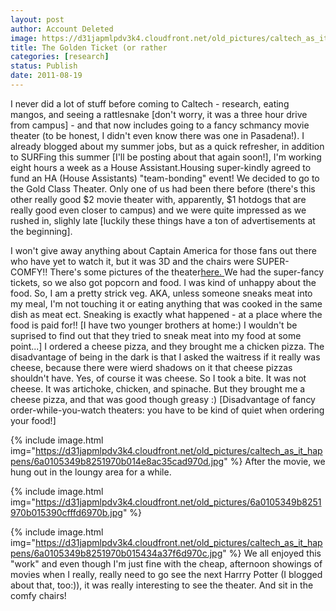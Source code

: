 ```yaml
---
layout: post
author: Account Deleted
image: https://d31japmlpdv3k4.cloudfront.net/old_pictures/caltech_as_it_happens/6a0105349b8251970b015434a3796a970c.jpg
title: The Golden Ticket (or rather
categories: [research]
status: Publish
date: 2011-08-19
---
```



I never did a lot of stuff before coming to Caltech - research, eating mangos, and seeing a rattlesnake [don't worry, it was a three hour drive from campus] - and that now includes going to a fancy schmancy movie theater (to be honest, I didn't even know there was one in Pasadena!). I already blogged about my summer jobs, but as a quick refresher, in addition to SURFing this summer [I'll be posting about that again soon!], I'm working eight hours a week as a House Assistant.Housing super-kindly agreed to fund an HA (House Assistants) "team-bonding" event! We decided to go to the Gold Class Theater. Only one of us had been there before (there's this other really good $2 movie theater with, apparently, $1 hotdogs that are really good even closer to campus) and we were quite impressed as we rushed in, slighly late [luckily these things have a ton of advertisements at the beginning].

I won't give away anything about Captain America for those fans out there who have yet to watch it, but it was 3D and the chairs were SUPER-COMFY!! There's some pictures of the theater<a href="https://maps.google.com/maps/place?hl=en&amp;cp=9&amp;gs_id=13&amp;xhr=t&amp;bav=on.2,or.r_gc.r_pw.&amp;biw=976&amp;bih=745&amp;um=1&amp;ie=UTF-8&amp;q=gold+theater+pasadena&amp;fb=1&amp;gl=us&amp;hq=gold+theater&amp;hnear=0x80c2c2dc38330b51:0x52b41161ad18f4a,Pasadena,+CA&amp;cid=157236283163565825&amp;ei=vDJBTtGoLbLWiALbl92qBQ&amp;sa=X&amp;oi=local_result&amp;ct=placepage-link&amp;resnum=1&amp;sqi=2&amp;ved=0CDcQ4gkwAA" target="_blank" title="here">here. </a>We had the super-fancy tickets, so we also got popcorn and food. I was kind of unhappy about the food. So, I am a pretty strick veg. AKA, unless someone sneaks meat into my meal, I'm not touching it or eating anything that was cooked in the same dish as meat ect. Sneaking is exactly what happened - at a place where the food is paid for!! [I have two younger brothers at home:) I wouldn't be suprised to find out that they tried to sneak meat into my food at some point...] I ordered a cheese pizza, and they brought me a chicken pizza. The disadvantage of being in the dark is that I asked the waitress if it really was cheese, because there were wierd shadows on it that cheese pizzas shouldn't have. Yes, of course it was cheese. So I took a bite. It was not cheese. It was artichoke, chicken, and spinache. But they brought me a cheese pizza, and that was good though greasy :) [Disadvantage of fancy order-while-you-watch theaters: you have to be kind of quiet when ordering your food!]

{% include image.html img="https://d31japmlpdv3k4.cloudfront.net/old_pictures/caltech_as_it_happens/6a0105349b8251970b014e8ac35cad970d.jpg" %}
After the movie, we hung out in the loungy area for a while.


{% include image.html img="https://d31japmlpdv3k4.cloudfront.net/old_pictures/6a0105349b8251970b015390cfffd6970b.jpg" %}


{% include image.html img="https://d31japmlpdv3k4.cloudfront.net/old_pictures/caltech_as_it_happens/6a0105349b8251970b015434a37f6d970c.jpg" %}
We all enjoyed this "work" and even though I'm just fine with the cheap, afternoon showings of movies when I really, really need to go see the next Harrry Potter (I blogged about that, too:)), it was really interesting to see the theater. And sit in the comfy chairs!


